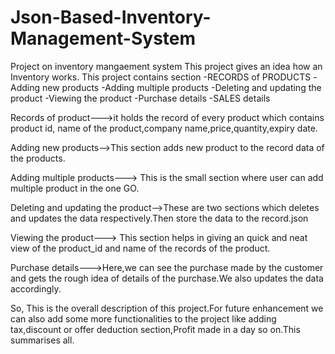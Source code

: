 # Json-Based-Inventory-Management-System

Project on inventory mangaement system This project gives an idea how an Inventory works. This project contains section -RECORDS of PRODUCTS -Adding new products -Adding multiple products -Deleting and updating the product -Viewing the product -Purchase details -SALES details

Records of product--->it holds the record of every product which contains product id, name of the product,company name,price,quantity,expiry date.

Adding new products-->This section adds new product to the record data of the products.

Adding multiple products---> This is the small section where user can add multiple product in the one GO.

Deleting and updating the product-->These are two sections which deletes and updates the data respectively.Then store the data to the record.json

Viewing the product---> This section helps in giving an quick and neat view of the product_id and name of the records of the product.

Purchase details--->Here,we can see the purchase made by the customer and gets the rough idea of details of the purchase.We also updates the data accordingly.

So, This is the overall description of this project.For future enhancement we can also add some more functionalities to the project like adding tax,discount or offer deduction section,Profit made in a day so on.This summarises all.
